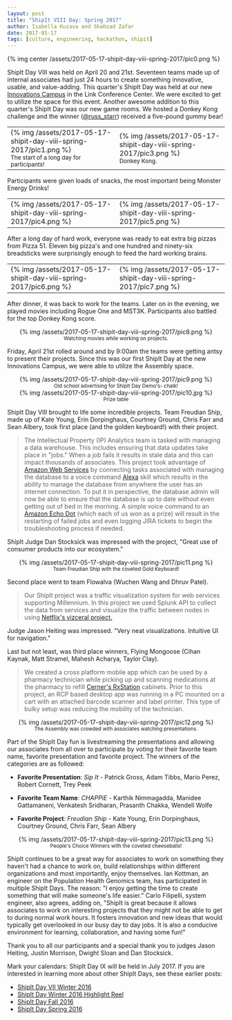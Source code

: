 ```yaml
---
layout: post
title: "ShipIt VIII Day: Spring 2017"
author: Isabella Kuzava and Shahzad Zafar
date: 2017-05-17
tags: [culture, engineering, hackathon, shipit]
---
```


{% img center /assets/2017-05-17-shipit-day-viii-spring-2017/pic0.png %}

ShipIt Day VIII was held on April 20 and 21st. Seventeen teams made up of internal associates had just 24 hours to create something innovative, usable, and value-adding. This quarter's ShipIt Day was held at our new [Innovations Campus](http://www.bizjournals.com/kansascity/news/2017/02/10/get-a-sneak-peek-inside-cerner-s-new-innovations.html) in the Link Conference Center. We were excited to get to utilize the space for this event. Another awesome addition to this quarter's ShipIt Day was our new game rooms. We hosted a Donkey Kong challenge and the winner ([@russ_starr](https://twitter.com/russ_starr)) received a five-pound gummy bear!

<div align="center">
  <table>
    <tr>
      <td>{% img /assets/2017-05-17-shipit-day-viii-spring-2017/pic1.png %}
        <br />
        <sub>The start of a long day for participants!</sub>
      </td>
      <td>{% img /assets/2017-05-17-shipit-day-viii-spring-2017/pic3.png %}
        <br />
        <sub>Donkey Kong.</sub>
      </td>
    </tr>
  </table>
</div>

Participants were given loads of snacks, the most important being Monster Energy Drinks!

<div align="center">
  <table>
    <tr>
      <td>{% img /assets/2017-05-17-shipit-day-viii-spring-2017/pic4.png %}</td>
      <td>{% img /assets/2017-05-17-shipit-day-viii-spring-2017/pic5.png %}</td>
    </tr>
  </table>
</div>

After a long day of hard work, everyone was ready to eat extra big pizzas from Pizza 51. Eleven big pizza's and one hundred and ninety-six breadsticks were surprisingly enough to feed the hard working brains.

<div align="center">
  <table>
    <tr>
      <td>{% img /assets/2017-05-17-shipit-day-viii-spring-2017/pic6.png %}</td>
      <td>{% img /assets/2017-05-17-shipit-day-viii-spring-2017/pic7.png %}</td>
    </tr>
  </table>
</div>

After dinner, it was back to work for the teams. Later on in the evening, we played movies including Rogue One and MST3K. Participants also battled for the top Donkey Kong score. 

<div align="center">
  {% img /assets/2017-05-17-shipit-day-viii-spring-2017/pic8.png %}
  <br />
  <sub>Watching movies while working on projects.</sub>
</div>

Friday, April 21st rolled around and by 9:00am the teams were getting antsy to present their projects. Since this was our first ShipIt Day at the new Innovations Campus, we were able to utilize the Assembly space. 

<div align="center">
  {% img /assets/2017-05-17-shipit-day-viii-spring-2017/pic9.png %}
  <br />
  <sub>Old school advertising for ShipIt Day Demo's- chalk!</sub>
</div>

<div align="center">
  {% img /assets/2017-05-17-shipit-day-viii-spring-2017/pic10.jpg %}
  <br />
  <sub>Prize table</sub>
</div>

ShipIt Day VIII brought to life some incredible projects. Team Freudian Ship, made up of Kate Young, Erin Dorpinghaus, Courtney Ground, Chris Farr and Sean Albery, took first place (and the golden keyboard!) with their project.

>The Intellectual Property (IP) Analytics team is tasked with managing a data warehouse. This includes ensuring that data updates take place in "jobs." When a job fails it results in stale data and this can impact thousands of associates. This project took advantage of [Amazon Web Services](https://aws.amazon.com/) by connecting tasks associated with managing the database to a voice command [Alexa](https://developer.amazon.com/alexa) skill which results in the ability to manage the database from anywhere the user has an internet connection. To put it in perspective, the database admin will now be able to ensure that the database is up to date without even getting out of bed in the morning. A simple voice command to an [Amazon Echo Dot](https://www.amazon.com/All-New-Amazon-Echo-Dot-Add-Alexa-To-Any-Room/dp/B01DFKC2SO) (which each of us won as a prize) will result in the restarting of failed jobs and even logging JIRA tickets to begin the troubleshooting process if needed.

ShipIt Judge Dan Stocksick was impressed with the project, "Great use of consumer products into our ecosystem."

<div align="center">
  {% img /assets/2017-05-17-shipit-day-viii-spring-2017/pic11.png %}
  <br />
  <sub>Team Freudian Ship with the coveted Gold Keyboard!</sub>
</div>

Second place went to team Flowalva (Wuchen Wang and Dhruv Patel).

>Our ShipIt project was a traffic visualization system for web services supporting Millennium. In this project we used Splunk API to collect the data from services and visualize the traffic between nodes in using [Netflix's vizceral project.](https://github.com/Netflix/vizceral)

Judge Jason Heiting was impressed. "Very neat visualizations.  Intuitive UI for navigation."

Last but not least, was third place winners, Flying Mongoose (Cihan Kaynak, Matt Stramel, Mahesh Acharya, Taylor Clay).

>We created a cross platform mobile app which can be used by a pharmacy technician while picking up and scanning medications at the pharmacy to refill [Cerner's RxStation](https://www.cerner.com/solutions/automated-dispensing-cabinet) cabinets. Prior to this project, an RCP based desktop app was running in a PC mounted on a cart with an attached barcode scanner and label printer. This type of bulky setup was reducing the mobility of the technician.

<div align="center">
  {% img /assets/2017-05-17-shipit-day-viii-spring-2017/pic12.png %}
  <br />
  <sub>The Assembly was crowded with associates watching presentations.</sub>
</div>

Part of the ShipIt Day fun is livestreaming the presentations and allowing our associates from all over to participate by voting for their favorite team name, favorite presentation and favorite project. The winners of the categories are as followed:
 
* **Favorite Presentation**: _Sip It_ - Patrick Gross, Adam Tibbs, Mario Perez, Robert Cornett, Trey Peek
 
* **Favorite Team Name**: _CHAPPiE_ - Karthik Nimmagadda, Manidee Gattamaneni, Venkatesh Sridharan, Prasanth Chakka, Wendell Wolfe

* **Favorite Project**: _Freudian Ship_ - Kate Young, Erin Dorpinghaus, Courtney Ground, Chris Farr, Sean Albery

<div align="center">
{% img /assets/2017-05-17-shipit-day-viii-spring-2017/pic13.png %}
  <br />
  <sub>People's Choice Winners with the coveted cheeseballs!</sub>
</div>

ShipIt continues to be a great way for associates to work on something they haven't had a chance to work on, build relationships within different organizations and most importantly, enjoy themselves. Ian Kottman, an engineer on the Population Health Genomics team, has participated in multiple ShipIt Days. The reason: "I enjoy getting the time to create something that will make someone's life easier." Carlo Filipelli, system engineer, also agrees, adding on, "ShipIt is great because it allows associates to work on interesting projects that they might not be able to get to during normal work hours. It fosters innovation and new ideas that would typically get overlooked in our busy day to day jobs. It is also a conducive environment for learning, collaboration, and having some fun!"

Thank you to all our participants and a special thank you to judges Jason Heiting, Justin Morrison, Dwight Sloan and Dan Stocksick. 
 
Mark your calendars: ShipIt Day IX will be held in July 2017. If you are interested in learning more about other ShipIt Days, see these earlier posts:

* [ShipIt Day VII Winter 2016](http://engineering.cerner.com/blog/shipit-vii-day-winter-2016/)
* [ShipIt Day Winter 2016 Highlight Reel](https://www.youtube.com/watch?v=iqTp0dmLgUk)
* [ShipIt Day Fall 2016](http://engineering.cerner.com/blog/fall-2016-shipit-day/)
* [ShipIt Day Spring 2016](http://engineering.cerner.com/blog/spring-2016-shipit-day/)
